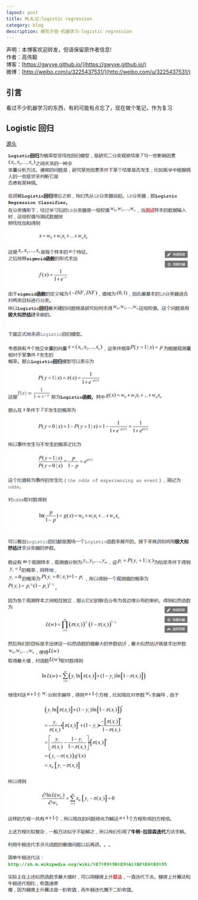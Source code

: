 ```yaml
---
layout: post
title: ML札记:logistic regression       
category: blog
description: 朝花夕拾-机器学习-logistic regression              
---
```



声明：本博客欢迎转发，但请保留原作者信息!      
作者：高伟毅    
博客：[https://gwyve.github.io/](https://gwyve.github.io/)    
微博：[http://weibo.com/u/3225437531/](http://weibo.com/u/3225437531/)    
  
## 引言    

看过不少机器学习的东西，有的可能有点忘了，现在做个笔记，作为复习                            

## Logistic 回归

[源头](http://blog.csdn.net/ariessurfer/article/details/41310525)                        


          
![logistic_1](/images/blog/2017-7-17/logistic_1.png)                              


![logistic_2](/images/blog/2017-7-17/logistic_2.png)                              


                          